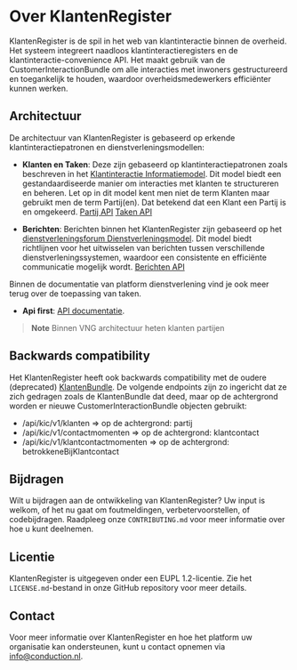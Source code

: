 # Over KlantenRegister

KlantenRegister is de spil in het web van klantinteractie binnen de overheid. Het systeem integreert naadloos klantinteractieregisters en de klantinteractie-convenience API. Het maakt gebruik van de CustomerInteractionBundle om alle interacties met inwoners gestructureerd en toegankelijk te houden, waardoor overheidsmedewerkers efficiënter kunnen werken.

## Architectuur

De architectuur van KlantenRegister is gebaseerd op erkende klantinteractiepatronen en dienstverleningsmodellen:

* **Klanten en Taken**: Deze zijn gebaseerd op klantinteractiepatronen zoals beschreven in het [Klantinteractie Informatiemodel](https://vng-realisatie.github.io/klantinteracties/informatiemodel/semantisch_model). Dit model biedt een gestandaardiseerde manier om interacties met klanten te structureren en beheren. Let op in dit model kent men niet de term Klanten maar gebruikt men de term Partij(en). Dat betekend dat een Klant een Partij is en omgekeerd. [Partij API](https://redocly.github.io/redoc/?url=https://raw.githubusercontent.com/CommonGateway/CustomerInteractionBundle/main/docs/openapi.json&nocors#tag/partij) [Taken API](https://redocly.github.io/redoc/?url=https://raw.githubusercontent.com/CommonGateway/CustomerInteractionBundle/main/docs/openapi.json&nocors#tag/taak)

* **Berichten**: Berichten binnen het KlantenRegister zijn gebaseerd op het [dienstverleningsforum Dienstverleningsmodel](https://dienstverleningsplatform.gitbook.io/platform-generieke-dienstverlening-public/patronen/berichten). Dit model biedt richtlijnen voor het uitwisselen van berichten tussen verschillende dienstverleningssystemen, waardoor een consistente en efficiënte communicatie mogelijk wordt. [Berichten API](https://redocly.github.io/redoc/?url=https://raw.githubusercontent.com/CommonGateway/CustomerInteractionBundle/main/docs/openapi.json&nocors#tag/bericht)

Binnen de documentatie van platform dienstverlening vind je ook meer terug over de toepassing van taken.

* **Api first**:  [API documentatie](https://redocly.github.io/redoc/?url=https://raw.githubusercontent.com/CommonGateway/CustomerInteractionBundle/main/docs/openapi.json\&nocors#tag/partij).

> **Note** Binnen VNG architectuur heten klanten partijen

## Backwards compatibility

Het KlantenRegister heeft ook backwards compatibility met de oudere (deprecated) [KlantenBundle](https://github.com/CommonGateway/KlantenBundle). De volgende endpoints zijn zo ingericht dat ze zich gedragen zoals de KlantenBundle dat deed, maar op de achtergrond worden er nieuwe CustomerInteractionBundle objecten gebruikt:

* /api/kic/v1/klanten => op de achtergrond: partij
* /api/kic/v1/contactmomenten => op de achtergrond: klantcontact
* /api/kic/v1/klantcontactmomenten => op de achtergrond: betrokkeneBijKlantcontact

## Bijdragen

Wilt u bijdragen aan de ontwikkeling van KlantenRegister? Uw input is welkom, of het nu gaat om foutmeldingen, verbetervoorstellen, of codebijdragen. Raadpleeg onze `CONTRIBUTING.md` voor meer informatie over hoe u kunt deelnemen.

## Licentie

KlantenRegister is uitgegeven onder een EUPL 1.2-licentie. Zie het `LICENSE.md`-bestand in onze GitHub repository voor meer details.

## Contact

Voor meer informatie over KlantenRegister en hoe het platform uw organisatie kan ondersteunen, kunt u contact opnemen via <info@conduction.nl>.
